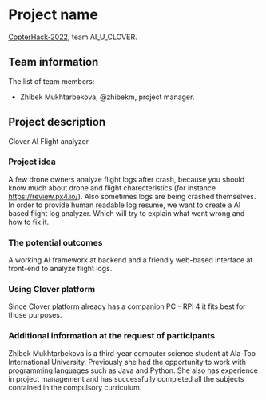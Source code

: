 # Project name

[CopterHack-2022](copterhack2022.md), team AI_U_CLOVER.

## Team information

The list of team members:

* Zhibek Mukhtarbekova, @zhibekm, project manager.

## Project description

Clover AI Flight analyzer

### Project idea

A few drone owners analyze flight logs after crash, because you should know much about drone and flight charecteristics (for instance https://review.px4.io/). Also sometimes logs are being crashed themselves. In order to provide human readable log resume, we want to create a AI based flight log analyzer. Which will try to explain what went wrong and how to fix it.

### The potential outcomes

A working AI framework at backend and a friendly web-based interface at front-end to analyze flight logs.

### Using Clover platform

Since Clover platform already has a companion PC - RPi 4 it fits best for those purposes.

### Additional information at the request of participants

Zhibek Mukhtarbekova is a third-year computer science student at Ala-Too International University. Previously she had the opportunity to work with programming languages such as Java and Python. She also has experience in project management and has successfully completed all the subjects contained in the compulsory curriculum.
